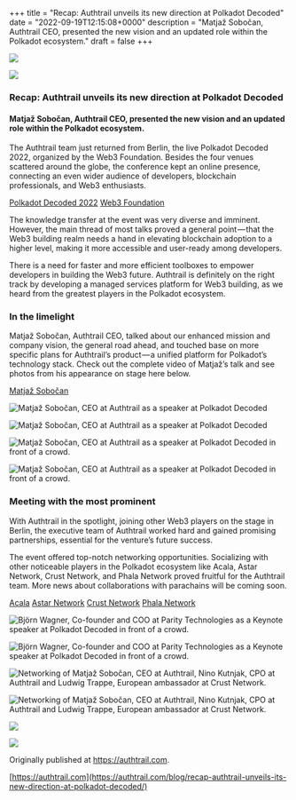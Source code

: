 +++
title = "Recap: Authtrail unveils its new direction at Polkadot Decoded"
date = "2022-09-19T12:15:08+0000"
description = "Matjaž Sobočan, Authtrail CEO, presented the new vision and an updated role within the Polkadot ecosystem."
draft = false
+++

![](/images/1b46e3ec3b0517cb044c2633d7c1787d.png)


![](/images/1b46e3ec3b0517cb044c2633d7c1787d.png)


### Recap: Authtrail unveils its new direction at Polkadot Decoded


#### Matjaž Sobočan, Authtrail CEO, presented the new vision and an updated role within the Polkadot ecosystem.


The Authtrail team just returned from Berlin, the live Polkadot Decoded 2022, organized by the Web3 Foundation. Besides the four venues scattered around the globe, the conference kept an online presence, connecting an even wider audience of developers, blockchain professionals, and Web3 enthusiasts.

[Polkadot Decoded 2022](https://decoded.polkadot.network/)
[Web3 Foundation](https://web3.foundation/)

The knowledge transfer at the event was very diverse and imminent. However, the main thread of most talks proved a general point — that the Web3 building realm needs a hand in elevating blockchain adoption to a higher level, making it more accessible and user-ready among developers.


There is a need for faster and more efficient toolboxes to empower developers in building the Web3 future. Authtrail is definitely on the right track by developing a managed services platform for Web3 building, as we heard from the greatest players in the Polkadot ecosystem.


### In the limelight


Matjaž Sobočan, Authtrail CEO, talked about our enhanced mission and company vision, the general road ahead, and touched base on more specific plans for Authtrail’s product — a unified platform for Polkadot’s technology stack. Check out the complete video of Matjaž’s talk and see photos from his appearance on stage here below.

[Matjaž Sobočan](https://at.linkedin.com/in/matjazsobocan)

![Matjaž Sobočan, CEO at Authtrail as a speaker at Polkadot Decoded](/images/2f00ed8c19af1085a27a07bc8cf81d47.png)


![Matjaž Sobočan, CEO at Authtrail as a speaker at Polkadot Decoded](/images/2f00ed8c19af1085a27a07bc8cf81d47.png)


![Matjaž Sobočan, CEO at Authtrail as a speaker at Polkadot Decoded in front of a crowd.](/images/6efb208cf783c30398cc7fde14fa5458.jpeg)


![Matjaž Sobočan, CEO at Authtrail as a speaker at Polkadot Decoded in front of a crowd.](/images/6efb208cf783c30398cc7fde14fa5458.jpeg)


### Meeting with the most prominent


With Authtrail in the spotlight, joining other Web3 players on the stage in Berlin, the executive team of Authtrail worked hard and gained promising partnerships, essential for the venture’s future success.


The event offered top-notch networking opportunities. Socializing with other noticeable players in the Polkadot ecosystem like Acala, Astar Network, Crust Network, and Phala Network proved fruitful for the Authtrail team. More news about collaborations with parachains will be coming soon.

[Acala](https://acala.network/)
[Astar Network](https://astar.network/)
[Crust Network](https://crust.network/)
[Phala Network](https://www.phala.network/)

![Björn Wagner, Co-founder and COO at Parity Technologies as a Keynote speaker at Polkadot Decoded in front of a crowd.](/images/406201debe4a79d3ad6f5956df8c9b2d.jpeg)


![Björn Wagner, Co-founder and COO at Parity Technologies as a Keynote speaker at Polkadot Decoded in front of a crowd.](/images/406201debe4a79d3ad6f5956df8c9b2d.jpeg)


![Networking of Matjaž Sobočan, CEO at Authtrail, Nino Kutnjak, CPO at Authtrail and Ludwig Trappe, European ambassador at Crust Network.](/images/21000b2e744e7a364107eef9d55b4dca.jpeg)


![Networking of Matjaž Sobočan, CEO at Authtrail, Nino Kutnjak, CPO at Authtrail and Ludwig Trappe, European ambassador at Crust Network.](/images/21000b2e744e7a364107eef9d55b4dca.jpeg)


![](/images/1298a7299dcf2c23ec48128279a4613a.png)


![](/images/1298a7299dcf2c23ec48128279a4613a.png)


Originally published at https://authtrail.com.

[https://authtrail.com](https://authtrail.com/blog/recap-authtrail-unveils-its-new-direction-at-polkadot-decoded/)
